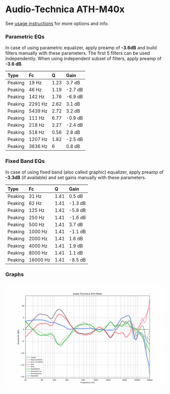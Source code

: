 # Audio-Technica ATH-M40x
See [usage instructions](https://github.com/jaakkopasanen/AutoEq#usage) for more options and info.

### Parametric EQs
In case of using parametric equalizer, apply preamp of **-3.6dB** and build filters manually
with these parameters. The first 5 filters can be used independently.
When using independent subset of filters, apply preamp of **-3.6 dB**.

| Type    | Fc      |    Q | Gain    |
|:--------|:--------|:-----|:--------|
| Peaking | 19 Hz   | 1.23 | 3.7 dB  |
| Peaking | 46 Hz   | 1.19 | -2.7 dB |
| Peaking | 142 Hz  | 1.76 | -6.9 dB |
| Peaking | 2291 Hz | 2.62 | 3.1 dB  |
| Peaking | 5439 Hz | 2.72 | 3.2 dB  |
| Peaking | 111 Hz  | 6.77 | -0.9 dB |
| Peaking | 218 Hz  | 2.27 | -2.4 dB |
| Peaking | 518 Hz  | 0.56 | 2.8 dB  |
| Peaking | 1207 Hz | 1.82 | -2.5 dB |
| Peaking | 3636 Hz | 6    | 0.8 dB  |

### Fixed Band EQs
In case of using fixed band (also called graphic) equalizer, apply preamp of **-3.3dB**
(if available) and set gains manually with these parameters.

| Type    | Fc       |    Q | Gain    |
|:--------|:---------|:-----|:--------|
| Peaking | 31 Hz    | 1.41 | 0.5 dB  |
| Peaking | 62 Hz    | 1.41 | -1.3 dB |
| Peaking | 125 Hz   | 1.41 | -5.8 dB |
| Peaking | 250 Hz   | 1.41 | -1.6 dB |
| Peaking | 500 Hz   | 1.41 | 3.7 dB  |
| Peaking | 1000 Hz  | 1.41 | -1.1 dB |
| Peaking | 2000 Hz  | 1.41 | 1.6 dB  |
| Peaking | 4000 Hz  | 1.41 | 1.9 dB  |
| Peaking | 8000 Hz  | 1.41 | 1.1 dB  |
| Peaking | 16000 Hz | 1.41 | -8.5 dB |

### Graphs
![](./Audio-Technica%20ATH-M40x.png)